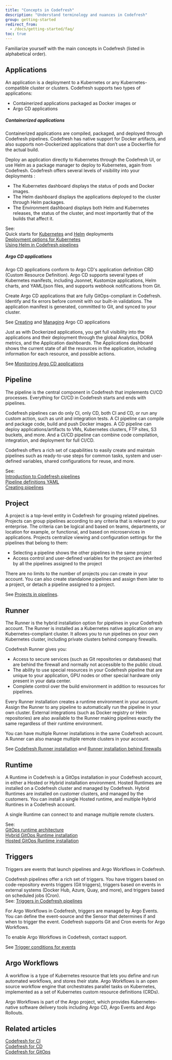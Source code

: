 ```yaml
---
title: "Concepts in Codefresh"
description: "Understand terminology and nuances in Codefresh"
group: getting-started
redirect_from:
  - /docs/getting-started/faq/
toc: true
---
```

<!--- remove WIP from header once complete -->
Familiarize yourself with the main concepts in Codefresh (listed in alphabetical order).

## Applications
An application is a deployment to a Kubernetes or any Kubernetes-compatible cluster or clusters.
Codefresh supports two types of applications:
* Containerized applications packaged as Docker images or 
* Argo CD applications 

##### Containerized applications  
Containerized applications are compiled, packaged, and deployed through Codefresh pipelines. Codefresh has native support for Docker artifacts, and also supports non-Dockerized applications that don’t use a Dockerfile for the actual build.

Deploy an application directly to Kubernetes through the Codefresh UI, or use Helm as a package manager to deploy to Kubernetes, again from Codefresh. 
Codefresh offers several levels of visibility into your deployments :
* The Kubernetes dashboard displays the status of pods and Docker images.
* The Helm dashboard displays the applications deployed to the cluster through Helm packages.
* The Environment dashboard displays both Helm and Kubernetes releases, the status of the cluster, and most importantly that of the builds that affect it. 

See:  
Quick starts for [Kubernetes]({{site.baseurl}}/docs/quick-start/ci-quick-start/deploy-to-kubernetes/) and [Helm]({{site.baseurl}}/docs/quick-start/ci-quick-start/deploy-with-helm/) deployments  
[Deployment options for Kubernetes]({{site.baseurl}}/docs/deployments/kubernetes/)  
[Using Helm in Codefresh pipelines]({{site.baseurl}}/docs/deployments/helm/using-helm-in-codefresh-pipeline/)  


##### Argo CD applications 
Argo CD applications conform to Argo CD's application definition CRD (Custom Resource Definition). Argo CD supports several types of Kubernetes manifests, including Jsonnet, Kustomize applications, Helm charts, and YAML/json files, and supports webhook notifications from Git. 

Create Argo CD applications that are fully GitOps-compliant in Codefresh. Identify and fix errors before commit with our built-in validations. The application manifest is generated, committed to Git, and synced to your cluster.   

See [Creating]({{site.baseurl}}/docs/deployments/gitops/create-application/) and [Managing]({{site.baseurl}}/docs/deployments/gitops/manage-application/) Argo CD applications  


Just as with Dockerized applications, you get full visibility into the applications and their deployment through the global Analytics, DORA metrics, and the Application dashboards. The Applications dashboard shows the current state of all the resources in the application, including information for each resource, and possible actions.  

See [Monitoring Argo CD applications]({{site.baseurl}}/docs/deployments/gitops/applications-dashboard/) 


## Pipeline
The pipeline is the central component in Codefresh that implements CI/CD processes. Everything for CI/CD in Codefresh starts and ends with pipelines.  

Codefresh pipelines can do only CI, only CD, both CI and CD, or run any custom action, such as unit and integration tests.
A CI pipeline can compile and package code, build and push Docker images. A CD pipeline can deploy applications/artifacts to VMs, Kubernetes clusters, FTP sites, S3 buckets, and more. And a CI/CD pipeline can combine code compilation, integration, and deployment for full CI/CD. 

Codefresh offers a rich set of capabilities to easily create and maintain pipelines such as ready-to-use steps for common tasks, system and user-defined variables, shared configurations for reuse, and more.

See:  
[Introduction to Codefresh pipelines]({{site.baseurl}}/docs/pipelines/introduction-to-codefresh-pipelines/)  
[Pipeline definitions YAML]({{site.baseurl}}/docs/pipelines/what-is-the-codefresh-yaml/)  
[Creating pipelines]({{site.baseurl}}/docs/pipelines/pipelines/)  

## Project
A project is a top-level entity in Codefresh for grouping related pipelines. Projects can group pipelines according to any criteria that is relevant to your enterprise. The criteria can be logical and based on teams, departments, or location for example, or functional, and based on microservices in applications. 
Projects centralize viewing and configuration settings for the pipelines that belong to them:
* Selecting  a pipeline shows the other pipelines in the same project
* Access control and user-defined variables for the project are inherited by all the pipelines assigned to the project

There are no limits to the number of projects you can create in your account. You can also create standalone pipelines and assign them later to a project, or detach a pipeline assigned to a project. 

See [Projects in pipelines]({{site.baseurl}}/docs/pipelines/pipelines/#pipeline-concepts).

## Runner
The Runner is the hybrid installation option for pipelines in your Codefresh account. The Runner is installed as a Kubernetes native application on any Kubernetes-compliant cluster. It allows you to run pipelines on your own Kubernetes cluster, including private clusters behind company firewalls.

Codefresh Runner gives you: 
* Access to secure services (such as Git repositories or databases) that are behind the firewall and normally not accessible to the public cloud.
* The ability to use special resources in your Codefresh pipeline that are unique to your application, GPU nodes or other special hardware only present in your data center.
* Complete control over the build environment in addition to resources for pipelines.

Every Runner installation creates a runtime environment in your account. Assign the Runner to any pipeline to automatically run the pipeline in your own cluster. External integrations (such as Docker registry or Helm repositories) are also available to the Runner making pipelines exactly the same regardless of their runtime environment.

You can have multiple Runner installations in the same Codefresh account. A Runner can also manage multiple remote clusters in your account. 

See [Codefresh Runner installation]({{site.baseurl}}/docs/installation/runner/install-codefresh-runner/) and [Runner installation behind firewalls]({{site.baseurl}}/docs/installation/behind-the-firewall)  

## Runtime
A Runtime in Codefresh is a  GitOps installation in your Codefresh account, in either a Hosted or Hybrid installation environment. Hosted Runtimes are installed on a Codefresh cluster and managed by Codefresh. Hybrid Runtimes are installed on customer clusters, and managed by the customers.
You can install a  single Hosted runtime, and multiple Hybrid Runtines in a Codefresh account.  


<!--add diagram -->
A single Runtime can connect to and manage multiple remote clusters.  


See:  
[GitOps runtime architecture]({{site.baseurl}}/docs/installation/runtime-architecture/#gitops-architecture)  
[Hybrid GitOps Runtime installation]({{site.baseurl}}/docs/installation/gitops/hybrid-gitops)  
[Hosted GitOps Runtime installation]({{site.baseurl}}/docs/installation/gitops/hosted-runtime)


## Triggers
Triggers are events that launch pipelines and Argo Workflows in Codefresh. 

Codefresh pipelines offer a rich set of triggers. You have triggers based on code-repository events triggers (Git triggers), triggers based on events in external systems (Docker Hub, Azure, Quay, and more), and triggers based on scheduled jobs (Cron).  
See:
[Triggers in Codefresh pipelines]({{site.baseurl}}/docs/pipelines/triggers/)  

For Argo Workflows in Codefresh, triggers are managed by Argo Events. You can define the event-source and the Sensor that determines if and when to trigger the event. Codefresh supports Git and Cron events for Argo Workflows.

To enable Argo Workflows in Codefresh, contact support.

See [Trigger conditions for events]({{site.baseurl}}/docs/workflows/create-pipeline/#configure-trigger-conditions-for-events)



## Argo Workflows

A workflow is a type of Kubernetes resource that lets you define and run automated workflows, and stores their state. 
Argo Workflows is an open source workflow engine that orchestrates parallel tasks on Kubernetes, implemented as a set of Kubernetes custom resource definitions (CRDs). 

Argo Workflows is part of the Argo project, which provides Kubernetes-native software delivery tools including Argo CD, Argo Events and Argo Rollouts. 


## Related articles
[Codefresh for CI]({{site.baseurl}}/docs/getting-started/ci-codefresh/)  
[Codefresh for CD]({{site.baseurl}}/docs/getting-started/cd-codefresh/)   
[Codefresh for GitOps]({{site.baseurl}}/docs/getting-started/gitops-codefresh/)  
